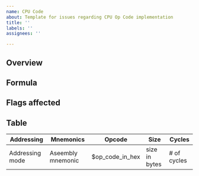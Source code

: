 ```yaml
---
name: CPU Code
about: Template for issues regarding CPU Op Code implementation
title: ''
labels: ''
assignees: ''

---
```


## Overview
<!---
Include a high level overview of the command
-->


## Formula
<!---
Include a formula for the command
i.e. ALR #{imm} = AND #{imm} + LSR
-->

## Flags affected
<!---
List the affected flags  if any
-->


## Table
<!---
Include a table for the command
-->

Addressing  |Mnemonics  |Opcode |Size | Cycles
------------|-----------|---|---|---
Addressing mode  |Aseembly mnemonic  |$op_code_in_hex| size in bytes | # of cycles
